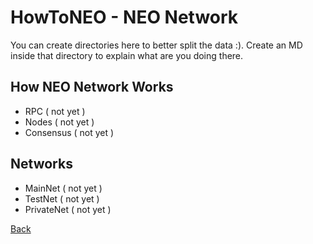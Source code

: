 # HowToNEO - NEO Network

You can create directories here to better split the data :). Create an MD inside that directory to explain what are you doing there.

## How NEO Network Works
 - RPC ( not yet )
 - Nodes ( not yet )
 - Consensus ( not yet )
 
## Networks
 - MainNet ( not yet )
 - TestNet ( not yet )
 - PrivateNet ( not yet )


[Back](../README.md)